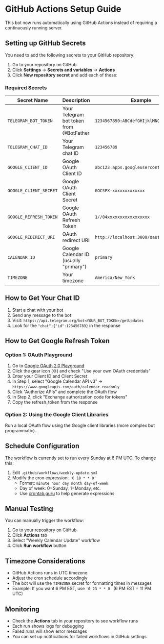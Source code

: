# GitHub Actions Setup Guide

This bot now runs automatically using GitHub Actions instead of requiring a continuously running server.

## Setting up GitHub Secrets

You need to add the following secrets to your GitHub repository:

1. Go to your repository on GitHub
2. Click **Settings** → **Secrets and variables** → **Actions**
3. Click **New repository secret** and add each of these:

### Required Secrets

| Secret Name | Description | Example |
|-------------|-------------|---------|
| `TELEGRAM_BOT_TOKEN` | Your Telegram bot token from @BotFather | `1234567890:ABCdefGHIjklMNOpqrsTUVwxyz` |
| `TELEGRAM_CHAT_ID` | Your Telegram chat ID | `123456789` |
| `GOOGLE_CLIENT_ID` | Google OAuth Client ID | `abc123.apps.googleusercontent.com` |
| `GOOGLE_CLIENT_SECRET` | Google OAuth Client Secret | `GOCSPX-xxxxxxxxxxxxx` |
| `GOOGLE_REFRESH_TOKEN` | Google OAuth Refresh Token | `1//04xxxxxxxxxxxxxxxxx` |
| `GOOGLE_REDIRECT_URI` | OAuth redirect URI | `http://localhost:3000/oauth2callback` |
| `CALENDAR_ID` | Google Calendar ID (usually "primary") | `primary` |
| `TIMEZONE` | Your timezone | `America/New_York` |

## How to Get Your Chat ID

1. Start a chat with your bot
2. Send any message to the bot
3. Visit: `https://api.telegram.org/bot<YOUR_BOT_TOKEN>/getUpdates`
4. Look for the `"chat":{"id":123456789}` in the response

## How to Get Google Refresh Token

### Option 1: OAuth Playground
1. Go to [Google OAuth 2.0 Playground](https://developers.google.com/oauthplayground/)
2. Click the gear icon (⚙️) and check "Use your own OAuth credentials"
3. Enter your Client ID and Client Secret
4. In Step 1, select "Google Calendar API v3" → `https://www.googleapis.com/auth/calendar.readonly`
5. Click "Authorize APIs" and complete the OAuth flow
6. In Step 2, click "Exchange authorization code for tokens"
7. Copy the refresh_token from the response

### Option 2: Using the Google Client Libraries
Run a local OAuth flow using the Google client libraries (more complex but programmatic).

## Schedule Configuration

The workflow is currently set to run every Sunday at 6 PM UTC. To change this:

1. Edit `.github/workflows/weekly-update.yml`
2. Modify the cron expression: `'0 18 * * 0'`
   - Format: `minute hour day month day-of-week`
   - Day of week: 0=Sunday, 1=Monday, etc.
   - Use [crontab.guru](https://crontab.guru/) to help generate expressions

## Manual Testing

You can manually trigger the workflow:

1. Go to your repository on GitHub
2. Click **Actions** tab
3. Select "Weekly Calendar Update" workflow
4. Click **Run workflow** button

## Timezone Considerations

- GitHub Actions runs in UTC timezone
- Adjust the cron schedule accordingly
- The bot will use the `TIMEZONE` secret for formatting times in messages
- Example: If you want 6 PM EST, use `'0 23 * * 0'` (6 PM EST = 11 PM UTC)

## Monitoring

- Check the **Actions** tab in your repository to see workflow runs
- Each run shows logs for debugging
- Failed runs will show error messages
- You can set up notifications for failed workflows in GitHub settings